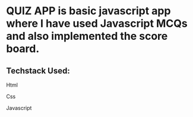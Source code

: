 # QUIZ APP is basic javascript app where I have used Javascript MCQs and also implemented the score board.
<h2>Techstack Used:</h2>
<p>Html</p>
<p>Css</p>
<p>Javascript</p>
